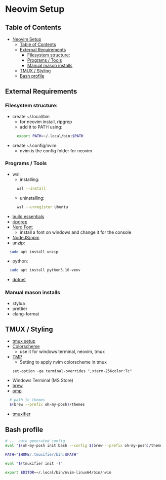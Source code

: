 # Neovim Setup

## Table of Contents

- [Neovim Setup](#neovim-setup)
  - [Table of Contents](#table-of-contents)
  - [External Requirements](#external-requirements)
    - [Filesystem structure:](#filesystem-structure)
    - [Programs / Tools](#programs--tools)
    - [Manual mason installs](#manual-mason-installs)
  - [TMUX / Styling](#tmux--styling)
  - [Bash profile](#bash-profile)


## External Requirements

### Filesystem structure:

- create ~/.local/bin
  - for neovim install, ripgrep
  - add it to PATH using:
  ```bash
    export PATH=~/.local/bin:$PATH
  ```
- create ~/.config/nvim
  - nvim is the config folder for neovim

### Programs / Tools

- wsl:
  - installing:
  ```bash
    wsl --install
  ```
  - uninstalling:
  ```bash
    wsl --unregister Ubuntu
  ```
- [build essentials](https://linuxize.com/post/how-to-install-gcc-on-ubuntu-20-04/)
- [ripgrep](https://github.com/BurntSushi/ripgrep)
- [Nerd Font](https://www.nerdfonts.com/)
  - install a font on windows and change it for the console
- [NodeJS/npm](https://linuxize.com/post/how-to-install-node-js-on-ubuntu-20-04/)
- unzip:
```bash
  sudo apt install unzip
```
- python:
```bash
  sudo apt install python3.10-venv
```
- [dotnet](https://learn.microsoft.com/en-us/dotnet/core/install/linux-ubuntu-install?pivots=os-linux-ubuntu-2204&tabs=dotnet6)

### Manual mason installs

- stylua
- prettier
- clang-format

## TMUX / Styling

- [tmux setup](https://www.youtube.com/watch?v=jaI3Hcw-ZaA)
- [Colorscheme](https://github.com/catppuccin/catppuccin)
  - use it for windows terminal, neovim, tmux
- [TMP](https://github.com/tmux-plugins/tpm)
  - Setting to apply nvim colorscheme in tmux
  ```
  set-option -ga terminal-overrides ",xterm-256color:Tc"
  ```
- Windows Terminal (MS Store)
- [brew](https://brew.sh/)
- [omp](https://ohmyposh.dev/docs/installation/linux)
```bash
  # path to themes
  $(brew --prefix oh-my-posh)/themes
```
- [tmuxifier](https://github.com/jimeh/tmuxifier)

## Bash profile

```bash
# ... auto generated config
eval "$(oh-my-posh init bash --config $(brew --prefix oh-my-posh)/themes/catppuccin.omp.json)"

PATH="$HOME/.tmuxifier/bin:$PATH"

eval "$(tmuxifier init -)"

export EDITOR=~/.local/bin/nvim-linux64/bin/nvim
```
